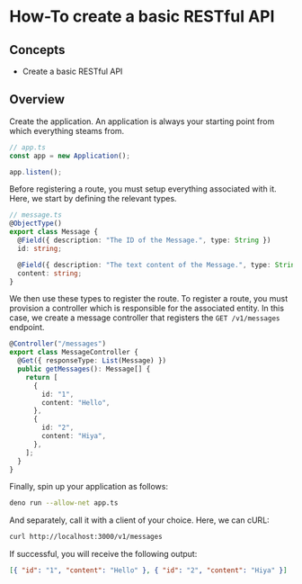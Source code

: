 # How-To create a basic RESTful API

<!-- TODO(jonnydgreen): add links for concepts -->
<!-- TODO(jonnydgreen): add relevant concepts for each stage to find out more -->

## Concepts

- Create a basic RESTful API

## Overview

Create the application. An application is always your starting point from which
everything steams from.

<!-- TODO(jonnydgreen): remove ignore -->

```ts ignore
// app.ts
const app = new Application();

app.listen();
```

Before registering a route, you must setup everything associated with it. Here,
we start by defining the relevant types.

<!-- TODO(jonnydgreen): remove ignore -->

```ts ignore
// message.ts
@ObjectType()
export class Message {
  @Field({ description: "The ID of the Message.", type: String })
  id: string;

  @Field({ description: "The text content of the Message.", type: String })
  content: string;
}
```

We then use these types to register the route. To register a route, you must
provision a controller which is responsible for the associated entity. In this
case, we create a message controller that registers the `GET /v1/messages`
endpoint.

<!-- TODO(jonnydgreen): remove ignore -->

```ts ignore
@Controller("/messages")
export class MessageController {
  @Get({ responseType: List(Message) })
  public getMessages(): Message[] {
    return [
      {
        id: "1",
        content: "Hello",
      },
      {
        id: "2",
        content: "Hiya",
      },
    ];
  }
}
```

Finally, spin up your application as follows:

```bash
deno run --allow-net app.ts
```

<!-- TODO(jonnydgreen): link -->

And separately, call it with a client of your choice. Here, we can cURL:

```bash
curl http://localhost:3000/v1/messages
```

If successful, you will receive the following output:

```json
[{ "id": "1", "content": "Hello" }, { "id": "2", "content": "Hiya" }]
```
